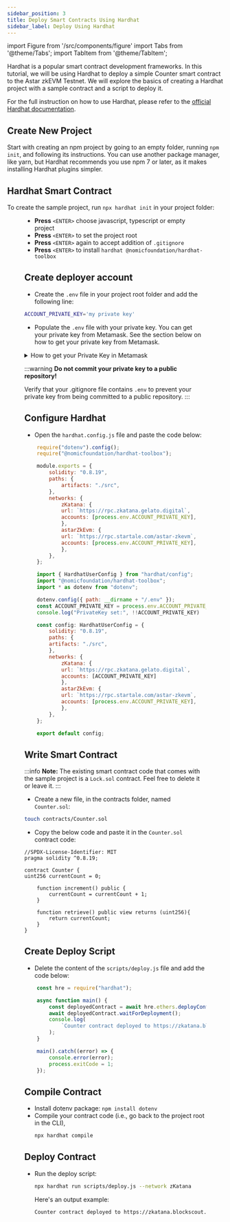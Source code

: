 ```yaml
---
sidebar_position: 3
title: Deploy Smart Contracts Using Hardhat
sidebar_label: Deploy Using Hardhat
---
```

import Figure from '/src/components/figure'
import Tabs from '@theme/Tabs';
import TabItem from '@theme/TabItem';

Hardhat is a popular smart contract development frameworks. In this tutorial, we will be using Hardhat to deploy a simple Counter smart contract to the Astar zkEVM Testnet.
We will explore the basics of creating a Hardhat project with a sample contract and a script to deploy it.

For the full instruction on how to use Hardhat, please refer to the [official Hardhat documentation](https://hardhat.org/getting-started/).

## Create New Project
Start with creating an npm project by going to an empty folder, running `npm init`, and following its instructions. You can use another package manager, like yarn, but Hardhat recommends you use npm 7 or later, as it makes installing Hardhat plugins simpler.


## Hardhat Smart Contract

To create the sample project, run `npx hardhat init` in your project folder:

<Figure src={require('/docs/build/zkEVM/smart-contracts/img/hardhat-init.png').default} width="100%" />

- **Press** `<ENTER>` choose javascript, typescript or empty project
- **Press** `<ENTER>` to set the project root
- **Press** `<ENTER>` again to accept addition of `.gitignore`
- **Press** `<ENTER>` to install `hardhat @nomicfoundation/hardhat-toolbox`

## Create deployer account
- Create the `.env` file in your project root folder and add the following line:

```bash
ACCOUNT_PRIVATE_KEY='my private key'
```

- Populate the `.env` file with your private key. You can get your private key from Metamask. See the section below on how to get your private key from Metamask.

<details>
<summary>How to get your Private Key in Metamask</summary>

- Click the vertical 3 dots in the upper-right corner of Metamask window

- Select **Account details** and then click **Show private key**

- Enter your Metamask password to reveal the private key

- Copy the private key and paste it into the `.env` file.

</details>

:::warning
**Do not commit your private key to a public repository!**

Verify that your .gitignore file contains `.env` to prevent your private key from being committed to a public repository.
:::

## Configure Hardhat
- Open the `hardhat.config.js` file and paste the code below:

<Tabs>
<TabItem value="javascript" label="Javascript" default>

```js
    require("dotenv").config();
    require("@nomicfoundation/hardhat-toolbox");

    module.exports = {
        solidity: "0.8.19",
        paths: {
            artifacts: "./src",
        },
        networks: {
            zKatana: {
            url: `https://rpc.zkatana.gelato.digital`,
            accounts: [process.env.ACCOUNT_PRIVATE_KEY],
            },
            astarZkEvm: {
            url: `https://rpc.startale.com/astar-zkevm`,
            accounts: [process.env.ACCOUNT_PRIVATE_KEY],
            },
        },
    };
```
</TabItem>
<TabItem value="typescript" label="Typescript" >

```js
    import { HardhatUserConfig } from "hardhat/config";
    import "@nomicfoundation/hardhat-toolbox";
    import * as dotenv from "dotenv";

    dotenv.config({ path: __dirname + "/.env" });
    const ACCOUNT_PRIVATE_KEY = process.env.ACCOUNT_PRIVATE_KEY || "";
    console.log("PrivateKey set:", !!ACCOUNT_PRIVATE_KEY)

    const config: HardhatUserConfig = {
        solidity: "0.8.19",
        paths: {
        artifacts: "./src",
        },
        networks: {
            zKatana: {
            url: `https://rpc.zkatana.gelato.digital`,
            accounts: [ACCOUNT_PRIVATE_KEY]
            },
            astarZkEvm: {
            url: `https://rpc.startale.com/astar-zkevm`,
            accounts: [process.env.ACCOUNT_PRIVATE_KEY],
            },
        },
    };

    export default config;
```

</TabItem>
</Tabs>

## Write Smart Contract
:::info
**Note:** The existing smart contract code that comes with the sample project is a `Lock.sol` contract. Feel free to delete it or leave it.
:::
- Create a new file, in the contracts folder, named `Counter.sol`:
```bash
touch contracts/Counter.sol
```

- Copy the below code and paste it in the `Counter.sol` contract code:

```solidity
//SPDX-License-Identifier: MIT
pragma solidity ^0.8.19;

contract Counter {
uint256 currentCount = 0;

    function increment() public {
        currentCount = currentCount + 1;
    }

    function retrieve() public view returns (uint256){
        return currentCount;
    }
}
```

## Create Deploy Script

- Delete the content of the `scripts/deploy.js` file and add the code below:

```js
    const hre = require("hardhat");

    async function main() {
        const deployedContract = await hre.ethers.deployContract("Counter");
        await deployedContract.waitForDeployment();
        console.log(
            `Counter contract deployed to https://zkatana.blockscout.com.com/address/${deployedContract.target}`
        );
    }

    main().catch((error) => {
        console.error(error);
        process.exitCode = 1;
    });
```

## Compile Contract
- Install dotenv package: `npm install dotenv`
- Compile your contract code (i.e., go back to the project root in the CLI),
    ```bash
    npx hardhat compile
    ```

## Deploy Contract
- Run the deploy script:
    ```bash
    npx hardhat run scripts/deploy.js --network zKatana
    ```

    ​Here's an output example:

    ```bash
    Counter contract deployed to https://zkatana.blockscout.com.com/address/0x8731DC57f9C7e01f5Ba733E7a10692cA540862f8
    ```
